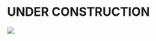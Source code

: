 <p align="center">
<h1> UNDER CONSTRUCTION</h1>
  <img src="https://media.giphy.com/media/OMeGDxdAsMPzW/giphy.gif"/>
</p>